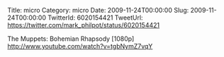 Title: micro
Category: micro
Date: 2009-11-24T00:00:00
Slug: 2009-11-24T00:00:00
TwitterId: 6020154421
TweetUrl: https://twitter.com/mark_philpot/status/6020154421

The Muppets: Bohemian Rhapsody [1080p] http://www.youtube.com/watch?v=tgbNymZ7vqY